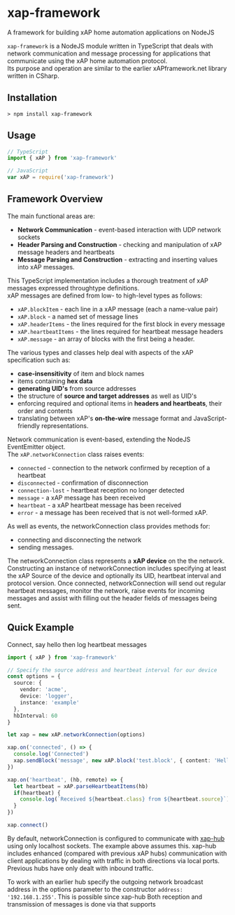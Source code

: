 # xap-framework
A framework for building xAP home automation applications on NodeJS

`xap-framework` is a NodeJS module written in TypeScript that deals with network communication
and message processing for applications that communicate using the xAP home automation protocol.  
Its purpose and operation are similar to the earlier xAPframework.net library written in CSharp.

## Installation
```shell
> npm install xap-framework
```

## Usage
```typescript
// TypeScript
import { xAP } from 'xap-framework'
```
```javascript
// JavaScript
var xAP = require('xap-framework')
```

## Framework Overview
The main functional areas are:
* **Network Communication** - event-based interaction with UDP network sockets
* **Header Parsing and Construction** - checking and manipulation of xAP message headers and heartbeats
* **Message Parsing and Construction** - extracting and inserting values into xAP messages.

This TypeScript implementation includes a thorough treatment of xAP messages expressed throughtype definitions.  
xAP messages are defined from low- to high-level types as follows:
* `xAP.blockItem` - each line in a xAP message (each a name-value pair)
* `xAP.block` - a named set of message lines
* `xAP.headerItems` - the lines required for the first block in every message
* `xAP.heartbeatItems` - the lines required for heartbeat message headers
* `xAP.message` - an array of blocks with the first being a header.

The various types and classes help deal with aspects of the xAP specification such as:
* **case-insensitivity** of item and block names
* items containing **hex data**
* **generating UID's** from source addresses
* the structure of **source and target addresses** as well as UID's
* enforcing required and optional items in **headers and heartbeats**, their order and contents
* translating between xAP's **on-the-wire** message format and JavaScript-friendly representations.


Network communication is event-based, extending the NodeJS EventEmitter object.  
The `xAP.networkConnection` class raises events:
* `connected` - connection to the network confirmed by reception of a heartbeat
* `disconnected` - confirmation of disconnection
* `connection-lost` - heartbeat reception no longer detected
* `message` - a xAP message has been received
* `heartbeat` - a xAP heartbeat message has been received
* `error` - a message has been received that is not well-formed xAP.

As well as events, the networkConnection class provides methods for:
* connecting and disconnecting the network
* sending messages.

The networkConnection class represents a **xAP device** on the the network.
Constructing an instance of networkConnection includes specifying at least the xAP Source of the device
and optionally its UID, heartbeat interval and protocol version.
Once connected, networkConnection will send out regular heartbeat messages,
monitor the network, raise events for incoming messages
and assist with filling out the header fields of messages being sent.

## Quick Example
Connect, say hello then log heartbeat messages

```typescript
import { xAP } from 'xap-framework'

// Specify the source address and heartbeat interval for our device
const options = {
  source: {
    vendor: 'acme',
    device: 'logger',
    instance: 'example'
  },
  hbInterval: 60
}

let xap = new xAP.networkConnection(options)

xap.on('connected', () => {
  console.log('Connected')
  xap.sendBlock('message', new xAP.block('test.block', { content: 'Hello World!' } ))
})

xap.on('heartbeat', (hb, remote) => {
  let heartbeat = xAP.parseHeartbeatItems(hb)
  if(heartbeat) {
    console.log(`Received ${heartbeat.class} from ${heartbeat.source}`)
  }
})

xap.connect()
```
By default, networkConnection is configured to communicate with [xap-hub](http://github/erspearson/xap-hub)
using only localhost sockets. The example above assumes this.
xap-hub includes enhanced (compared with previous xAP hubs) communication with client applications
by dealing with traffic in both directions via local ports.
Previous hubs have only dealt with inbound traffic.

To work with an earlier hub specify the outgoing network broadcast address in the options parameter
to the constructor `address: '192.168.1.255'`.
This is possible since xap-hub Both reception and transmission of messages is done via 
that supports
